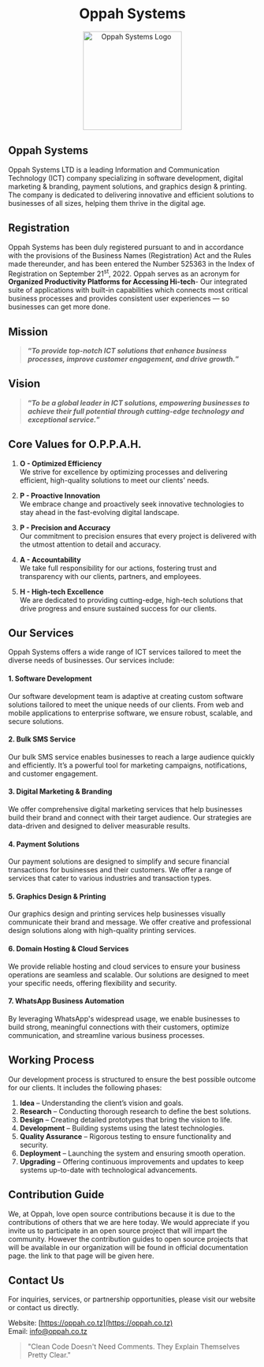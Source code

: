 # <h1 align="center">Oppah Systems</h1>

<p align="center">
    <img src="https://oppah.co.tz/img/logo6.png" alt="Oppah Systems Logo" width="200"/>
</p>

## Oppah Systems
Oppah Systems LTD is a leading Information and Communication Technology (ICT) company specializing in software development, digital marketing & branding, payment solutions, and graphics design & printing. The company is dedicated to delivering innovative and efficient solutions to businesses of all sizes, helping them thrive in the digital age.

## Registration
Oppah Systems has been duly registered pursuant to and in accordance with the provisions of the Business Names (Registration) Act and the Rules made thereunder, and has been entered the Number 525363 in the Index of Registration on September 21<sup>st</sup>, 2022.
Oppah serves as an acronym for **Organized Productivity Platforms for Accessing Hi-tech**- Our integrated suite of applications with built-in capabilities which connects most critical business processes and provides consistent user experiences — so businesses can get more done.

## Mission
> **“*To provide top-notch ICT solutions that enhance business processes, improve customer engagement, and drive growth.*”**


## Vision
> **“*To be a global leader in ICT solutions, empowering businesses to achieve their full potential through cutting-edge technology and exceptional service.*”**

## Core Values for O.P.P.A.H.

1. **O - Optimized Efficiency**  
   We strive for excellence by optimizing processes and delivering efficient, high-quality solutions to meet our clients' needs.

2. **P - Proactive Innovation**  
   We embrace change and proactively seek innovative technologies to stay ahead in the fast-evolving digital landscape.

3. **P - Precision and Accuracy**  
   Our commitment to precision ensures that every project is delivered with the utmost attention to detail and accuracy.

4. **A - Accountability**  
   We take full responsibility for our actions, fostering trust and transparency with our clients, partners, and employees.

5. **H - High-tech Excellence**  
   We are dedicated to providing cutting-edge, high-tech solutions that drive progress and ensure sustained success for our clients.


## Our Services
Oppah Systems offers a wide range of ICT services tailored to meet the diverse needs of businesses. Our services include:

  #### 1. Software Development
Our software development team is adaptive at creating custom software solutions tailored to meet the unique needs of our clients. From web and mobile applications to enterprise software, we ensure robust, scalable, and secure solutions.

  #### 2. Bulk SMS Service
Our bulk SMS service enables businesses to reach a large audience quickly and efficiently. It’s a powerful tool for marketing campaigns, notifications, and customer engagement.

  #### 3. Digital Marketing & Branding
We offer comprehensive digital marketing services that help businesses build their brand and connect with their target audience. Our strategies are data-driven and designed to deliver measurable results.

  #### 4. Payment Solutions
Our payment solutions are designed to simplify and secure financial transactions for businesses and their customers. We offer a range of services that cater to various industries and transaction types.

  #### 5. Graphics Design & Printing
Our graphics design and printing services help businesses visually communicate their brand and message. We offer creative and professional design solutions along with high-quality printing services.

  #### 6. Domain Hosting & Cloud Services
We provide reliable hosting and cloud services to ensure your business operations are seamless and scalable. Our solutions are designed to meet your specific needs, offering flexibility and security.

  #### 7. WhatsApp Business Automation
By leveraging WhatsApp's widespread usage, we enable businesses to build strong, meaningful connections with their customers, optimize communication, and streamline various business processes.

## Working Process
Our development process is structured to ensure the best possible outcome for our clients. It includes the following phases:

1. **Idea** – Understanding the client’s vision and goals.
2. **Research** – Conducting thorough research to define the best solutions.
3. **Design** – Creating detailed prototypes that bring the vision to life.
4. **Development** – Building systems using the latest technologies.
5. **Quality Assurance** – Rigorous testing to ensure functionality and security.
6. **Deployment** – Launching the system and ensuring smooth operation.
7. **Upgrading** – Offering continuous improvements and updates to keep systems up-to-date with technological advancements.

## Contribution Guide
We, at Oppah, love open source contributions because it is due to the contributions of others that we are here today. We would appreciate if you invite us to participate in an open source project that will impart the community. However the contribution guides to open source projects that will be available in our organization will be found in official documentation page. the link to that page will be given here.

## Contact Us
For inquiries, services, or partnership opportunities, please visit our website or contact us directly.

Website: [https://oppah.co.tz](https://oppah.co.tz)  
Email: info@oppah.co.tz

> "Clean Code Doesn't Need Comments. They Explain Themselves Pretty Clear."
